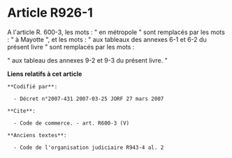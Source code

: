 # Article R926-1

A l'article R. 600-3, les mots : " en métropole " sont remplacés par les mots : " à Mayotte ", et les mots : " aux tableaux
des annexes 6-1 et 6-2 du présent livre " sont remplacés par les mots :

" aux tableau des annexes 9-2 et 9-3 du présent livre. "

**Liens relatifs à cet article**

	**Codifié par**:

	  - Décret n°2007-431 2007-03-25 JORF 27 mars 2007

	**Cite**:

	  - Code de commerce. - art. R600-3 (V)

	**Anciens textes**:

	  - Code de l'organisation judiciaire R943-4 al. 2
